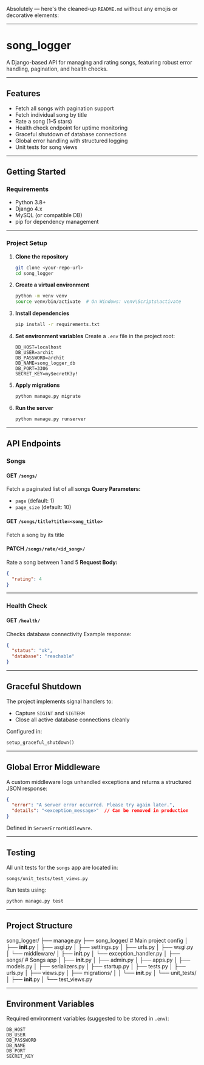 Absolutely — here's the cleaned-up `README.md` without any emojis or decorative elements:

---

# song_logger

A Django-based API for managing and rating songs, featuring robust error handling, pagination, and health checks.

---

## Features

* Fetch all songs with pagination support
* Fetch individual song by title
* Rate a song (1–5 stars)
* Health check endpoint for uptime monitoring
* Graceful shutdown of database connections
* Global error handling with structured logging
* Unit tests for song views

---

## Getting Started

### Requirements

* Python 3.8+
* Django 4.x
* MySQL (or compatible DB)
* pip for dependency management

---

### Project Setup

1. **Clone the repository**

   ```bash
   git clone <your-repo-url>
   cd song_logger
   ```

2. **Create a virtual environment**

   ```bash
   python -m venv venv
   source venv/bin/activate  # On Windows: venv\Scripts\activate
   ```

3. **Install dependencies**

   ```bash
   pip install -r requirements.txt
   ```

4. **Set environment variables**
   Create a `.env` file in the project root:

   ```env
   DB_HOST=localhost
   DB_USER=archit
   DB_PASSWORD=archit
   DB_NAME=song_logger_db
   DB_PORT=3306
   SECRET_KEY=my$ecretK3y!
   ```

5. **Apply migrations**

   ```bash
   python manage.py migrate
   ```

6. **Run the server**

   ```bash
   python manage.py runserver
   ```

---

## API Endpoints

### Songs

#### GET `/songs/`

Fetch a paginated list of all songs
**Query Parameters:**

* `page` (default: 1)
* `page_size` (default: 10)

#### GET `/songs/title?title=<song_title>`

Fetch a song by its title

#### PATCH `/songs/rate/<id_song>/`

Rate a song between 1 and 5
**Request Body:**

```json
{
  "rating": 4
}
```

---

### Health Check

#### GET `/health/`

Checks database connectivity
Example response:

```json
{
  "status": "ok",
  "database": "reachable"
}
```

---

## Graceful Shutdown

The project implements signal handlers to:

* Capture `SIGINT` and `SIGTERM`
* Close all active database connections cleanly

Configured in:

```python
setup_graceful_shutdown()
```

---

## Global Error Middleware

A custom middleware logs unhandled exceptions and returns a structured JSON response:

```json
{
  "error": "A server error occurred. Please try again later.",
  "details": "<exception_message>"  // Can be removed in production
}
```

Defined in `ServerErrorMiddleware`.

---

## Testing

All unit tests for the `songs` app are located in:

```
songs/unit_tests/test_views.py
```

Run tests using:

```bash
python manage.py test
```

---

## Project Structure
song_logger/
├── manage.py
├── song_logger/               # Main project config
│   ├── __init__.py
│   ├── asgi.py
│   ├── settings.py
│   ├── urls.py
│   ├── wsgi.py
│   └── middleware/
│       ├── __init__.py
│       └── exception_handler.py
│
├── songs/                     # Songs app
│   ├── __init__.py
│   ├── admin.py
│   ├── apps.py
│   ├── models.py
│   ├── serializers.py
│   ├── startup.py
│   ├── tests.py
│   ├── urls.py
│   ├── views.py
│   ├── migrations/
│   │   └── __init__.py
│   └── unit_tests/
│       ├── __init__.py
│       └── test_views.py

---

## Environment Variables

Required environment variables (suggested to be stored in `.env`):

```
DB_HOST
DB_USER
DB_PASSWORD
DB_NAME
DB_PORT
SECRET_KEY
```


